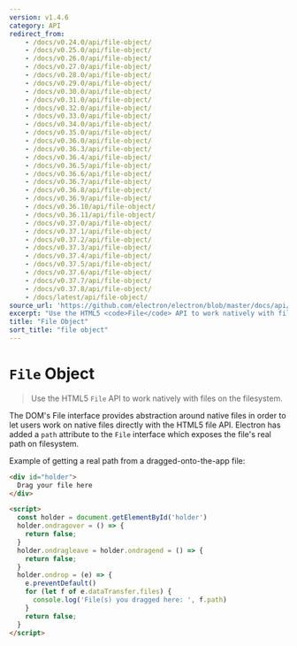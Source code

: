 ```yaml
---
version: v1.4.6
category: API
redirect_from:
    - /docs/v0.24.0/api/file-object/
    - /docs/v0.25.0/api/file-object/
    - /docs/v0.26.0/api/file-object/
    - /docs/v0.27.0/api/file-object/
    - /docs/v0.28.0/api/file-object/
    - /docs/v0.29.0/api/file-object/
    - /docs/v0.30.0/api/file-object/
    - /docs/v0.31.0/api/file-object/
    - /docs/v0.32.0/api/file-object/
    - /docs/v0.33.0/api/file-object/
    - /docs/v0.34.0/api/file-object/
    - /docs/v0.35.0/api/file-object/
    - /docs/v0.36.0/api/file-object/
    - /docs/v0.36.3/api/file-object/
    - /docs/v0.36.4/api/file-object/
    - /docs/v0.36.5/api/file-object/
    - /docs/v0.36.6/api/file-object/
    - /docs/v0.36.7/api/file-object/
    - /docs/v0.36.8/api/file-object/
    - /docs/v0.36.9/api/file-object/
    - /docs/v0.36.10/api/file-object/
    - /docs/v0.36.11/api/file-object/
    - /docs/v0.37.0/api/file-object/
    - /docs/v0.37.1/api/file-object/
    - /docs/v0.37.2/api/file-object/
    - /docs/v0.37.3/api/file-object/
    - /docs/v0.37.4/api/file-object/
    - /docs/v0.37.5/api/file-object/
    - /docs/v0.37.6/api/file-object/
    - /docs/v0.37.7/api/file-object/
    - /docs/v0.37.8/api/file-object/
    - /docs/latest/api/file-object/
source_url: 'https://github.com/electron/electron/blob/master/docs/api/file-object.md'
excerpt: "Use the HTML5 <code>File</code> API to work natively with files on the filesystem."
title: "File Object"
sort_title: "file object"
---
```


# `File` Object

> Use the HTML5 `File` API to work natively with files on the filesystem.

The DOM's File interface provides abstraction around native files in order to
let users work on native files directly with the HTML5 file API. Electron has
added a `path` attribute to the `File` interface which exposes the file's real
path on filesystem.

Example of getting a real path from a dragged-onto-the-app file:

```html
<div id="holder">
  Drag your file here
</div>

<script>
  const holder = document.getElementById('holder')
  holder.ondragover = () => {
    return false;
  }
  holder.ondragleave = holder.ondragend = () => {
    return false;
  }
  holder.ondrop = (e) => {
    e.preventDefault()
    for (let f of e.dataTransfer.files) {
      console.log('File(s) you dragged here: ', f.path)
    }
    return false;
  }
</script>
```
